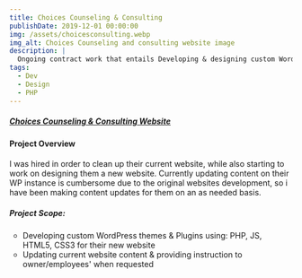```yaml
---
title: Choices Counseling & Consulting
publishDate: 2019-12-01 00:00:00
img: /assets/choicesconsulting.webp
img_alt: Choices Counseling and consulting website image
description: |
  Ongoing contract work that entails Developing & designing custom WordPress theme, Plugins & updating content/fixing any issues that may come up with their company website
tags:
  - Dev
  - Design
  - PHP
---
```


<style>
ul{
    text-decoration:;
    list-style-type: circle!important;
}
</style>

##### <div><a class="highlight highlight-unaoc" href="https://choicesconsulting.com/">Choices Counseling & Consulting Website</a></div>
#### Project Overview
I was hired in order to clean up their current website, while also starting to work on designing them a new website. Currently updating content on their WP instance is cumbersome due to the original websites development, so i have been making content updates for them on an as needed basis.

##### Project Scope:
 - Developing custom WordPress themes & Plugins using: PHP, JS, HTML5, CSS3 for their new website
 - Updating current website content & providing instruction to owner/employees' when requested
